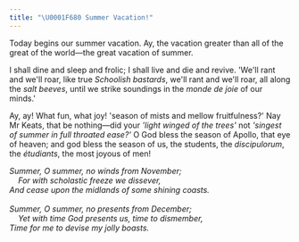 ```yaml
---
title: "\U0001F680 Summer Vacation!"
---
```


Today begins our summer vacation. Ay, the vacation greater than all of the great of the world—the great vacation of summer.

I shall dine and sleep and frolic; I shall live and die and revive. 'We'll rant and we'll roar, like true _Schoolish bastards_, we'll rant and we'll roar, all along the _salt beeves_, until we strike soundings in the _monde de joie_ of our minds.'

Ay, ay! What fun, what joy! 'season of mists and mellow fruitfulness?' Nay Mr Keats, that be nothing—did your _'light winged of the trees'_ not _'singest of summer in full throated ease?'_ O God bless the season of Apollo, that eye of heaven; and god bless the season of us, the students, the _discipulorum_, the _étudiants_, the most joyous of men!

_Summer, O summer, no winds from November;<br>
&nbsp; &nbsp; For with scholastic freeze we dissever,<br>
And cease upon the midlands of some shining coasts.
<br><br>
Summer, O summer, no presents from December;<br>
&nbsp; &nbsp; Yet with time God presents us, time to dismember,<br>
Time for me to devise my jolly boasts._
